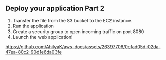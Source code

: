 ## Deploy your application Part 2 

1. Transfer the file from the S3 bucket to the EC2 instance.
2. Run the application
3. Create a security group to open incoming traffic on port 8080
4. Launch the web application!




https://github.com/AhilyaK/aws-docs/assets/26397706/0cfad05d-02da-47ea-80c2-90d1e6da03fe


